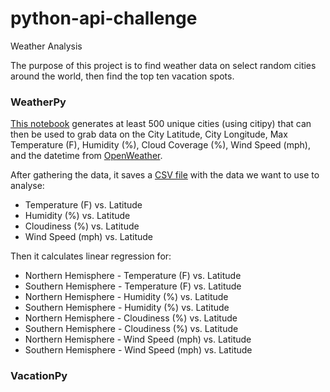 # python-api-challenge
Weather Analysis

The purpose of this project is to find weather data on select random cities around the world, then find the top ten vacation spots.

### WeatherPy
[This notebook](WeatherPy/WeatherPy.ipynb) generates at least 500 unique cities (using citipy) that can then be used to grab data on the City Latitude, City Longitude, Max Temperature (F), Humidity (%), Cloud Coverage (%), Wind Speed (mph), and the datetime from [OpenWeather](https://openweathermap.org/).

After gathering the data, it saves a [CSV file](WeatherPy/data/weather_data.csv) with the data we want to use to analyse:
* Temperature (F) vs. Latitude
* Humidity (%) vs. Latitude
* Cloudiness (%) vs. Latitude
* Wind Speed (mph) vs. Latitude

Then it calculates linear regression for:
* Northern Hemisphere - Temperature (F) vs. Latitude
* Southern Hemisphere - Temperature (F) vs. Latitude
* Northern Hemisphere - Humidity (%) vs. Latitude
* Southern Hemisphere - Humidity (%) vs. Latitude
* Northern Hemisphere - Cloudiness (%) vs. Latitude
* Southern Hemisphere - Cloudiness (%) vs. Latitude
* Northern Hemisphere - Wind Speed (mph) vs. Latitude
* Southern Hemisphere - Wind Speed (mph) vs. Latitude

### VacationPy